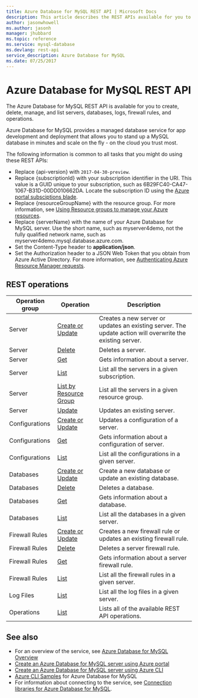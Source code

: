 ```yaml
---
title: Azure Database for MySQL REST API | Microsoft Docs
description: This article describes the REST APIs available for you to use with Azure Database for MySQL to create, delete, manage, and list servers, databases, logs, firewall rules, and operations.
author: jasonwhowell
ms.author: jasonh
manager: jhubbard
ms.topic: reference
ms.service: mysql-database
ms.devlang: rest-api
service_description: Azure Database for MySQL
ms.date: 07/25/2017
---
```


# Azure Database for MySQL REST API
The Azure Database for MySQL REST API is available for you to create, delete, manage, and list servers, databases, logs, firewall rules, and operations. 

Azure Database for MySQL provides a managed database service for app development and deployment that allows you to stand up a MySQL database in minutes and scale on the fly - on the cloud you trust most.

 The following information is common to all tasks that you might do using these REST APIs:  
-   Replace {api-version} with `2017-04-30-preview`.
-   Replace {subscriptionId} with your subscription identifier in the URI. This value is a GUID unique to your subscription, such as 6B29FC40-CA47-1067-B31D-00DD010662DA.  Locate the subscription ID using the [Azure portal subsciptions blade](https://portal.azure.com/#blade/Microsoft_Azure_Billing/SubscriptionsBlade).
-   Replace {resourceGroupName} with the resource group. For more information, see [Using Resource groups to manage your Azure resources](http://azure.microsoft.com/en-us/documentation/articles/azure-preview-portal-using-resource-groups/).  
-   Replace {serverName} with the name of your Azure Database for MySQL server. Use the short name, such as myserver4demo, not the fully qualified network name, such as myserver4demo.mysql.database.azure.com.
-   Set the Content-Type header to **application/json**.  
-   Set the Authorization header to a JSON Web Token that you obtain from Azure Active Directory. For more information, see [Authenticating Azure Resource Manager requests](https://msdn.microsoft.com/en-us/library/azure/dn790557.aspx). 

## REST operations

| Operation group | Operation | Description |
|---|---|---|
| Server | [Create or Update](~/docs-ref-autogen/mysql/Servers.json#Servers_CreateOrUpdate) | Creates a new server or updates an existing server. The update action will overwrite the existing server. |
| Server | [Delete](~/docs-ref-autogen/mysql/Servers.json#Servers_Delete) | Deletes a server. |
| Server | [Get](~/docs-ref-autogen/mysql/Servers.json#Servers_Get) | Gets information about a server. |
| Server | [List](~/docs-ref-autogen/mysql/Servers.json#Servers_List) | List all the servers in a given subscription. |
| Server | [List by Resource Group](~/docs-ref-autogen/mysql/Servers.json#Servers_ListByResourceGroup) | List all the servers in a given resource group. |
| Server | [Update](~/docs-ref-autogen/mysql/Servers.json#Servers_Update) | Updates an existing server.  |
| Configurations | [Create or Update](~/docs-ref-autogen/mysql/Configurations.json#Configurations_CreateOrUpdate) | Updates a configuration of a server. | 
| Configurations | [Get](~/docs-ref-autogen/mysql/Configurations.json#Configurations_Get) | Gets information about a configuration of server. | 
| Configurations | [List](~/docs-ref-autogen/mysql/Configurations.json#Configurations_ListByServer) | List all the configurations in a given server. | 
| Databases | [Create or Update](~/docs-ref-autogen/mysql/Databases.json#Databases_CreateOrUpdate)  | Create a new database or update an existing database. | 
| Databases | [Delete](~/docs-ref-autogen/mysql/Databases.json#Databases_Delete) | Deletes a database. |
| Databases | [Get](~/docs-ref-autogen/mysql/Databases.json#Databases_Get) | Gets information about a database. |
| Databases | [List](~/docs-ref-autogen/mysql/Databases.json#Databases_ListByServer) | List all the databases in a given server. |
| Firewall Rules | [Create or Update](~/docs-ref-autogen/mysql/FirewallRules.json#FirewallRules_CreateOrUpdate) | Creates a new firewall rule or updates an existing firewall rule. |
| Firewall Rules | [Delete](~/docs-ref-autogen/mysql/FirewallRules.json#FirewallRules_Delete) | Deletes a server firewall rule. |
| Firewall Rules | [Get](~/docs-ref-autogen/mysql/FirewallRules.json#FirewallRules_Get) | Gets information about a server firewall rule. |
| Firewall Rules | [List](~/docs-ref-autogen/mysql/FirewallRules.json#FirewallRules_ListByServer) | List all the firewall rules in a given server. |
| Log Files | [List](~/docs-ref-autogen/mysql/LogFiles.json#LogFiles_ListByServer) | List all the log files in a given server. |
| Operations | [List](~/docs-ref-autogen/mysql/Operations.json#Operations_List) | Lists all of the available REST API operations. |


## See also
- For an overview of the service, see [Azure Database for MySQL Overview](/azure/mysql/overview.md)
- [Create an Azure Database for MySQL server using Azure portal](/azure/mysql/quickstart-create-mysql-server-database-using-azure-portal.md)
- [Create an Azure Database for MySQL server using Azure CLI](/azure/mysql/quickstart-create-mysql-server-database-using-azure-cli.md)
- [Azure CLI Samples](/azure/mysql/sample-scripts-azure-cli) for Azure Database for MySQL
- For information about connecting to the service, see [Connection libraries for Azure Database for MySQL](/azure/mysql/concepts-connection-libraries.md).
